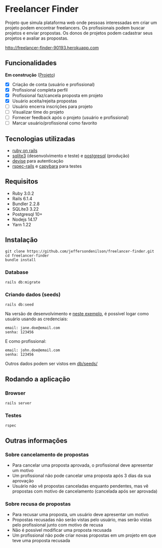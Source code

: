 # Freelancer Finder

Projeto que simula plataforma web onde pessoas interessadas em criar um projeto podem encontrar freelancers. Os profissionais podem buscar projetos e enviar propostas. Os donos de projetos podem cadastrar seus projetos e avaliar as propostas.

http://freelancer-finder-90193.herokuapp.com

## Funcionalidades

**Em construção** ([Projeto](https://github.com/jeffersondenilson/freelancer-finder/projects/1))

- [x] Criação de conta (usuário e profissional)
- [x] Profissional completa perfil
- [x] Profissional faz/cancela proposta em projeto
- [x] Usuário aceita/rejeita propostas
- [ ] Usuário encerra inscrições para projeto
- [ ] Visualizar time do projeto
- [ ] Fornecer feedback após o projeto (usuário e profissional)
- [ ] Marcar usuário/profissional como favorito

## Tecnologias utilizadas

- [ruby on rails](https://rubyonrails.org)
- [sqlite3](https://github.com/sparklemotion/sqlite3-ruby) (desenvolvimento e teste) e [postgresql](https://github.com/ged/ruby-pg) (produção)
- [devise](https://github.com/heartcombo/devise) para autenticação
- [rspec-rails](https://github.com/rspec/rspec-rails) e [capybara](http://teamcapybara.github.io/capybara/) para testes

## Requisitos

- Ruby 3.0.2
- Rails 6.1.4
- Bundler 2.2.8
- SQLite3 3.22
- Postgresql 10+
- Nodejs 14.17
- Yarn 1.22

## Instalação

```
git clone https://github.com/jeffersondenilson/freelancer-finder.git
cd freelancer-finder
bundle install
```

### Database

```
rails db:migrate
```

### Criando dados (seeds)

```
rails db:seed
```

Na versão de desenvolvimento e [neste exemplo](http://freelancer-finder-90193.herokuapp.com), é possível logar como usuário usando as credenciais:

```
email: jane.doe@email.com
senha: 123456
```

E como profissional:

```
email: john.doe@email.com
senha: 123456
```

Outros dados podem ser vistos em [db/seeds/](db/seeds/)

## Rodando a aplicação

### Browser

```
rails server
```

### Testes

```
rspec
```

## Outras informações

### Sobre cancelamento de propostas

- Para cancelar uma proposta aprovada, o profissional deve apresentar um motivo
- Um profissional não pode cancelar uma proposta após 3 dias da sua aprovação
- Usuário não vê propostas canceladas enquanto pendentes, mas vê propostas com motivo de cancelamento (cancelada após ser aprovada)

### Sobre recusa de propostas

- Para recusar uma proposta, um usuário deve apresentar um motivo
- Propostas recusadas não serão vistas pelo usuário, mas serão vistas pelo profissional junto com motivo de recusa
- Não é possível modificar uma proposta recusada
- Um profissional não pode criar novas propostas em um projeto em que teve uma proposta recusada
